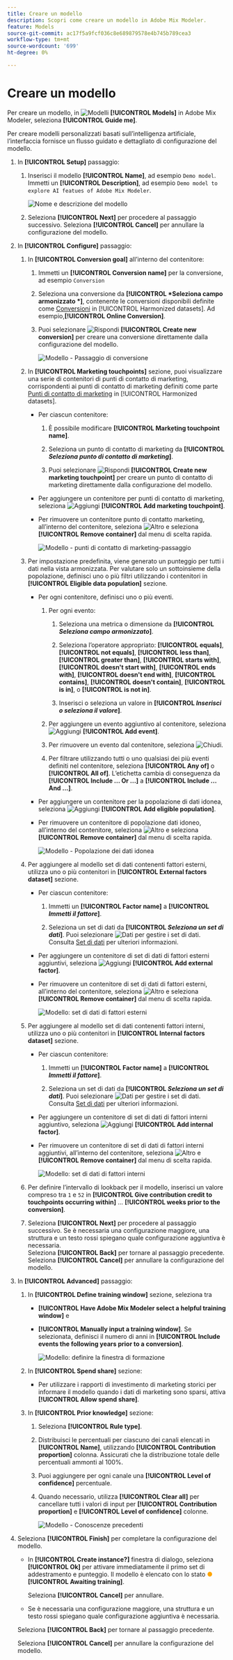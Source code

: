 ```yaml
---
title: Creare un modello
description: Scopri come creare un modello in Adobe Mix Modeler.
feature: Models
source-git-commit: ac17f5a9fcf036c8e689879578e4b745b789cea3
workflow-type: tm+mt
source-wordcount: '699'
ht-degree: 0%

---
```



# Creare un modello

Per creare un modello, in ![Modelli](../assets/icons/FileData.svg) **[!UICONTROL Models]** in Adobe Mix Modeler, seleziona **[!UICONTROL Guide me]**.

Per creare modelli personalizzati basati sull’intelligenza artificiale, l’interfaccia fornisce un flusso guidato e dettagliato di configurazione del modello.

1. In **[!UICONTROL Setup]** passaggio:

   1. Inserisci il modello **[!UICONTROL Name]**, ad esempio `Demo model`. Immetti un **[!UICONTROL Description]**, ad esempio `Demo model to explore AI featues of Adobe Mix Modeler`.

      ![Nome e descrizione del modello](../assets/model-name-description.png)

   1. Seleziona **[!UICONTROL Next]** per procedere al passaggio successivo. Seleziona **[!UICONTROL Cancel]** per annullare la configurazione del modello.

1. In **[!UICONTROL Configure]** passaggio:

   1. In **[!UICONTROL Conversion goal]** all’interno del contenitore:

      1. Immetti un **[!UICONTROL Conversion name]** per la conversione, ad esempio `Conversion`

      1. Seleziona una conversione da **[!UICONTROL *Seleziona campo armonizzato *]**, contenente le conversioni disponibili definite come [Conversioni](../harmonize-data/conversions.md) in [!UICONTROL Harmonized datasets]. Ad esempio,**[!UICONTROL Online Conversion]**.

      1. Puoi selezionare ![Rispondi](../assets/icons/Reply.svg) **[!UICONTROL Create new conversion]** per creare una conversione direttamente dalla configurazione del modello.

         ![Modello - Passaggio di conversione](../assets/model-conversion-step.png)

   1. In **[!UICONTROL Marketing touchpoints]** sezione, puoi visualizzare una serie di contenitori di punti di contatto di marketing, corrispondenti ai punti di contatto di marketing definiti come parte [Punti di contatto di marketing](../harmonize-data/marketing-touchpoints.md) in [!UICONTROL Harmonized datasets].

      * Per ciascun contenitore:

         1. È possibile modificare **[!UICONTROL Marketing touchpoint name]**.

         1. Seleziona un punto di contatto di marketing da **[!UICONTROL _Seleziona punto di contatto di marketing_]**.

         1. Puoi selezionare ![Rispondi](../assets/icons/Reply.svg) **[!UICONTROL Create new marketing touchpoint]** per creare un punto di contatto di marketing direttamente dalla configurazione del modello.

      * Per aggiungere un contenitore per punti di contatto di marketing, seleziona ![Aggiungi](../assets/icons/AddCircle.svg) **[!UICONTROL Add marketing touchpoint]**.

      * Per rimuovere un contenitore punto di contatto marketing, all’interno del contenitore, seleziona ![Altro](../assets/icons/More.svg) e seleziona **[!UICONTROL Remove container]** dal menu di scelta rapida.

        ![Modello - punti di contatto di marketing-passaggio](../assets/model-marketing-touchpoint-step.png)

   1. Per impostazione predefinita, viene generato un punteggio per tutti i dati nella vista armonizzata. Per valutare solo un sottoinsieme della popolazione, definisci uno o più filtri utilizzando i contenitori in **[!UICONTROL Eligible data population]** sezione.

      * Per ogni contenitore, definisci uno o più eventi.

         1. Per ogni evento:

            1. Seleziona una metrica o dimensione da **[!UICONTROL _Seleziona campo armonizzato_]**.

            1. Seleziona l’operatore appropriato: **[!UICONTROL equals]**, **[!UICONTROL not equals]**, **[!UICONTROL less than]**, **[!UICONTROL greater than]**, **[!UICONTROL starts with]**, **[!UICONTROL doesn't start with]**, **[!UICONTROL ends with]**, **[!UICONTROL doesn't end with]**, **[!UICONTROL contains]**, **[!UICONTROL doesn't contain]**, **[!UICONTROL is in]**, o **[!UICONTROL is not in]**.

            1. Inserisci o seleziona un valore in **[!UICONTROL _Inserisci o seleziona il valore_]**.

         1. Per aggiungere un evento aggiuntivo al contenitore, seleziona ![Aggiungi](../assets/icons/AddCircle.svg) **[!UICONTROL Add event]**.

         1. Per rimuovere un evento dal contenitore, seleziona ![Chiudi](../assets/icons/Close.svg).

         1. Per filtrare utilizzando tutti o uno qualsiasi dei più eventi definiti nel contenitore, seleziona **[!UICONTROL Any of]** o **[!UICONTROL All of]**. L’etichetta cambia di conseguenza da **[!UICONTROL Include ... Or ...]** a **[!UICONTROL Include ... And ...]**.

      * Per aggiungere un contenitore per la popolazione di dati idonea, seleziona ![Aggiungi](../assets/icons/AddCircle.svg) **[!UICONTROL Add eligible population]**.

      * Per rimuovere un contenitore di popolazione dati idoneo, all’interno del contenitore, seleziona ![Altro](../assets/icons/More.svg) e seleziona **[!UICONTROL Remove container]** dal menu di scelta rapida.

        ![Modello - Popolazione dei dati idonea](../assets/model-eligible-data-population-step.png)

   1. Per aggiungere al modello set di dati contenenti fattori esterni, utilizza uno o più contenitori in **[!UICONTROL External factors dataset]** sezione.

      * Per ciascun contenitore:

         1. Immetti un **[!UICONTROL Factor name]** a **[!UICONTROL _Immetti il fattore_]**.

         1. Seleziona un set di dati da **[!UICONTROL _Seleziona un set di dati_]**. Puoi selezionare ![Dati](../assets/icons/Data.svg) per gestire i set di dati. Consulta [Set di dati](../ingest-data/datasets.md) per ulteriori informazioni.

      * Per aggiungere un contenitore di set di dati di fattori esterni aggiuntivi, seleziona ![Aggiungi](../assets/icons/AddCircle.svg) **[!UICONTROL Add external factor]**.

      * Per rimuovere un contenitore di set di dati di fattori esterni, all’interno del contenitore, seleziona ![Altro](../assets/icons/More.svg) e seleziona **[!UICONTROL Remove container]** dal menu di scelta rapida.

        ![Modello: set di dati di fattori esterni](../assets/model-external-factors-dataset-step.png)


   1. Per aggiungere al modello set di dati contenenti fattori interni, utilizza uno o più contenitori in **[!UICONTROL Internal factors dataset]** sezione.

      * Per ciascun contenitore:

         1. Immetti un **[!UICONTROL Factor name]** a **[!UICONTROL _Immetti il fattore_]**.

         1. Seleziona un set di dati da **[!UICONTROL _Seleziona un set di dati_]**. Puoi selezionare ![Dati](../assets/icons/Data.svg) per gestire i set di dati. Consulta [Set di dati](../ingest-data/datasets.md) per ulteriori informazioni.

      * Per aggiungere un contenitore di set di dati di fattori interni aggiuntivo, seleziona ![Aggiungi](../assets/icons/AddCircle.svg) **[!UICONTROL Add internal factor]**.

      * Per rimuovere un contenitore di set di dati di fattori interni aggiuntivi, all’interno del contenitore, seleziona ![Altro](../assets/icons/More.svg) e **[!UICONTROL Remove container]** dal menu di scelta rapida.

        ![Modello: set di dati di fattori interni](../assets/model-internal-factors-dataset-step.png)

   1. Per definire l’intervallo di lookback per il modello, inserisci un valore compreso tra `1` e `52` in **[!UICONTROL Give contribution credit to touchpoints occurring within]** ... **[!UICONTROL weeks prior to the conversion]**.

   1. Seleziona **[!UICONTROL Next]** per procedere al passaggio successivo. Se è necessaria una configurazione maggiore, una struttura e un testo rossi spiegano quale configurazione aggiuntiva è necessaria. <br/>Seleziona **[!UICONTROL Back]** per tornare al passaggio precedente. <br/>Seleziona **[!UICONTROL Cancel]** per annullare la configurazione del modello.

1. In **[!UICONTROL Advanced]** passaggio:

   1. In **[!UICONTROL Define training window]** sezione, seleziona tra

      * **[!UICONTROL Have Adobe Mix Modeler select a helpful training window]** e

      * **[!UICONTROL Manually input a training window]**. Se selezionata, definisci il numero di anni in **[!UICONTROL Include events the following years prior to a conversion]**.

        ![Modello: definire la finestra di formazione](../assets/model-define-training-window.png)

   1. In **[!UICONTROL Spend share]** sezione:

      * Per utilizzare i rapporti di investimento di marketing storici per informare il modello quando i dati di marketing sono sparsi, attiva **[!UICONTROL Allow spend share]**.

   1. In **[!UICONTROL Prior knowledge]** sezione:

      1. Seleziona **[!UICONTROL Rule type]**.

      1. Distribuisci le percentuali per ciascuno dei canali elencati in **[!UICONTROL Name]**, utilizzando **[!UICONTROL Contribution proportion]** colonna. Assicurati che la distribuzione totale delle percentuali ammonti al 100%.

      1. Puoi aggiungere per ogni canale una **[!UICONTROL Level of confidence]** percentuale.

      1. Quando necessario, utilizza **[!UICONTROL Clear all]** per cancellare tutti i valori di input per **[!UICONTROL Contribution proportion]** e **[!UICONTROL Level of confidence]** colonne.

         ![Modello - Conoscenze precedenti](../assets/model-prior-knowledge-step.png)

1. Seleziona **[!UICONTROL Finish]** per completare la configurazione del modello.

   * In **[!UICONTROL Create instance?]** finestra di dialogo, seleziona **[!UICONTROL Ok]** per attivare immediatamente il primo set di addestramento e punteggio. Il modello è elencato con lo stato <span style="color:orange">●</span> **[!UICONTROL Awaiting training]**.

     Seleziona **[!UICONTROL Cancel]** per annullare.

   * Se è necessaria una configurazione maggiore, una struttura e un testo rossi spiegano quale configurazione aggiuntiva è necessaria.

   Seleziona **[!UICONTROL Back]** per tornare al passaggio precedente.

   Seleziona **[!UICONTROL Cancel]** per annullare la configurazione del modello.

